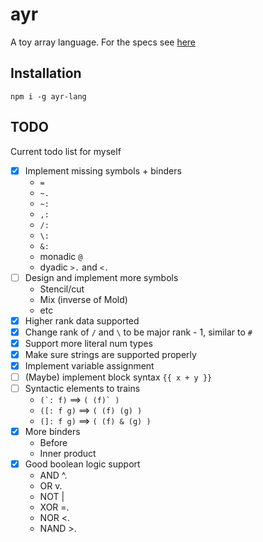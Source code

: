 # ayr
A toy array language. For the specs see [here](specs/README.md)

## Installation
```
npm i -g ayr-lang
```

## TODO
Current todo list for myself
- [x] Implement missing symbols + binders
    * ```=```
    * ```~.```
    * ```~:```
    * ```,:```
    * ```/:```
    * ```\:```
    * ```&:```
    * monadic `@`
    * dyadic `>.` and `<.`
- [ ] Design and implement more symbols
    * Stencil/cut
    * Mix (inverse of Mold)
    * etc
- [x] Higher rank data supported
- [x] Change rank of `/` and `\` to be major rank - 1, similar to `#`
- [x] Support more literal num types
- [x] Make sure strings are supported properly
- [x] Implement variable assignment
- [ ] (Maybe) implement block syntax `{{ x + y }}`
- [ ] Syntactic elements to trains
    * ``` (`: f) ``` ==> ```( (f)` )```
    * ```([: f g)``` ==> ```( (f) (g) )```
    * ```(]: f g)``` ==> ```( (f) & (g) )```
- [x] More binders
    * Before
    * Inner product
- [x] Good boolean logic support
    * AND   ^.
    * OR    v.
    * NOT   |
    * XOR   =.
    * NOR   <.
    * NAND  >.